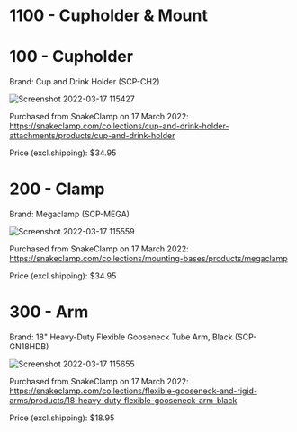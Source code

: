 # 1100 - Cupholder & Mount

# 100 - Cupholder

Brand: Cup and Drink Holder (SCP-CH2)

![Screenshot 2022-03-17 115427](https://user-images.githubusercontent.com/12828104/160349817-f45e9b82-59e0-4f92-9708-7d830fd91d37.png)

Purchased from SnakeClamp on 17 March 2022: https://snakeclamp.com/collections/cup-and-drink-holder-attachments/products/cup-and-drink-holder

Price (excl.shipping): $34.95

# 200 - Clamp

Brand: Megaclamp (SCP-MEGA)

![Screenshot 2022-03-17 115559](https://user-images.githubusercontent.com/12828104/160349984-cdf6d84b-889a-47ff-96e3-a038030bd76a.png)

Purchased from SnakeClamp on 17 March 2022: https://snakeclamp.com/collections/mounting-bases/products/megaclamp

Price (excl.shipping): $34.95

# 300 - Arm

Brand: 18" Heavy-Duty Flexible Gooseneck Tube Arm, Black (SCP-GN18HDB)

![Screenshot 2022-03-17 115655](https://user-images.githubusercontent.com/12828104/160350096-25a3a434-1f71-4187-bc4e-8f3bca5afd30.png)

Purchased from SnakeClamp on 17 March 2022: https://snakeclamp.com/collections/flexible-gooseneck-and-rigid-arms/products/18-heavy-duty-flexible-gooseneck-arm-black

Price (excl.shipping): $18.95
